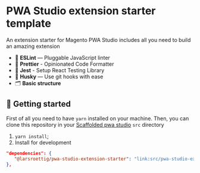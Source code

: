 # PWA Studio extension starter template

An extension starter for Magento PWA Studio includes all you need to build an amazing extension

- 📏 **ESLint** — Pluggable JavaScript linter
- 💖 **Prettier** - Opinionated Code Formatter
- 📄 **Jest** - Setup React Testing Library
- 🐶 **Husky** — Use git hooks with ease
- 🗂 **Basic structure**

## 🚀 Getting started

First of all you need to have `yarn` installed on your machine.
Then, you can clone this repository in your [Scaffolded pwa studio](https://magento.github.io/pwa-studio/pwa-buildpack/scaffolding/) `src` directory

1. `yarn install`;
2. Install for development
```json 
"dependencies": {
   "@larsroettig/pwa-studio-extension-starter": "link:src/pwa-studio-extension-starter"
},
```